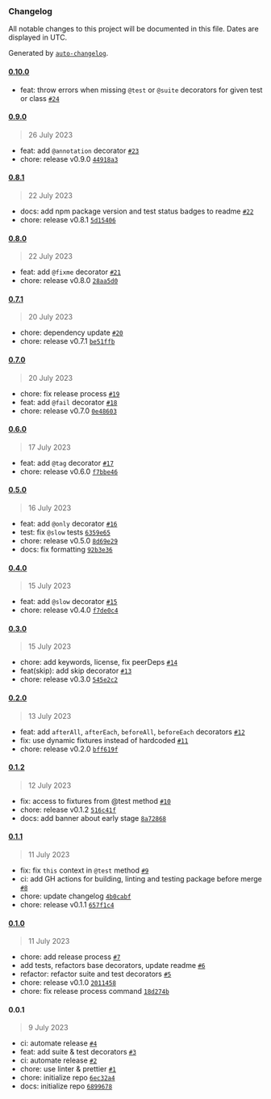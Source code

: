 ### Changelog

All notable changes to this project will be documented in this file. Dates are displayed in UTC.

Generated by [`auto-changelog`](https://github.com/CookPete/auto-changelog).

#### [0.10.0](https://github.com/SebastianSedzik/playwright-decorators/compare/0.9.0...0.10.0)

- feat: throw errors when missing `@test` or `@suite` decorators for given test or class [`#24`](https://github.com/SebastianSedzik/playwright-decorators/pull/24)

#### [0.9.0](https://github.com/SebastianSedzik/playwright-decorators/compare/0.8.1...0.9.0)

> 26 July 2023

- feat: add `@annotation` decorator [`#23`](https://github.com/SebastianSedzik/playwright-decorators/pull/23)
- chore: release v0.9.0 [`44918a3`](https://github.com/SebastianSedzik/playwright-decorators/commit/44918a3a870493e139e0272f3db986ab8b582be9)

#### [0.8.1](https://github.com/SebastianSedzik/playwright-decorators/compare/0.8.0...0.8.1)

> 22 July 2023

- docs: add npm package version and test status badges to readme [`#22`](https://github.com/SebastianSedzik/playwright-decorators/pull/22)
- chore: release v0.8.1 [`5d15406`](https://github.com/SebastianSedzik/playwright-decorators/commit/5d1540690e6095d5ecc00c5ea5a57ca17440b831)

#### [0.8.0](https://github.com/SebastianSedzik/playwright-decorators/compare/0.7.1...0.8.0)

> 22 July 2023

- feat: add `@fixme` decorator [`#21`](https://github.com/SebastianSedzik/playwright-decorators/pull/21)
- chore: release v0.8.0 [`28aa5d0`](https://github.com/SebastianSedzik/playwright-decorators/commit/28aa5d01ffc42dd4e0c6644230860fecf392ba48)

#### [0.7.1](https://github.com/SebastianSedzik/playwright-decorators/compare/0.7.0...0.7.1)

> 20 July 2023

- chore: dependency update [`#20`](https://github.com/SebastianSedzik/playwright-decorators/pull/20)
- chore: release v0.7.1 [`be51ffb`](https://github.com/SebastianSedzik/playwright-decorators/commit/be51ffb6b59b3ffe2d653891b4f01dc91fede484)

#### [0.7.0](https://github.com/SebastianSedzik/playwright-decorators/compare/0.6.0...0.7.0)

> 20 July 2023

- chore: fix release process [`#19`](https://github.com/SebastianSedzik/playwright-decorators/pull/19)
- feat: add `@fail` decorator [`#18`](https://github.com/SebastianSedzik/playwright-decorators/pull/18)
- chore: release v0.7.0 [`0e48603`](https://github.com/SebastianSedzik/playwright-decorators/commit/0e486033166d7e597b3e055a9f0c1eba5147896f)

#### [0.6.0](https://github.com/SebastianSedzik/playwright-decorators/compare/0.5.0...0.6.0)

> 17 July 2023

- feat: add `@tag` decorator [`#17`](https://github.com/SebastianSedzik/playwright-decorators/pull/17)
- chore: release v0.6.0 [`f7bbe46`](https://github.com/SebastianSedzik/playwright-decorators/commit/f7bbe46641e2d5a1889b8bd22a962e5e8c0ebe4a)

#### [0.5.0](https://github.com/SebastianSedzik/playwright-decorators/compare/0.4.0...0.5.0)

> 16 July 2023

- feat: add `@only` decorator [`#16`](https://github.com/SebastianSedzik/playwright-decorators/pull/16)
- test: fix `@slow` tests [`6359e65`](https://github.com/SebastianSedzik/playwright-decorators/commit/6359e65ec6bb52d564a179d5ae854560c53c7090)
- chore: release v0.5.0 [`8d69e29`](https://github.com/SebastianSedzik/playwright-decorators/commit/8d69e29f03d7cbbaa27b4ef27e6a4d4a238cf57c)
- docs: fix formatting [`92b3e36`](https://github.com/SebastianSedzik/playwright-decorators/commit/92b3e36981d0ae66be117240121035a51e15ed86)

#### [0.4.0](https://github.com/SebastianSedzik/playwright-decorators/compare/0.3.0...0.4.0)

> 15 July 2023

- feat: add `@slow` decorator [`#15`](https://github.com/SebastianSedzik/playwright-decorators/pull/15)
- chore: release v0.4.0 [`f7de0c4`](https://github.com/SebastianSedzik/playwright-decorators/commit/f7de0c42ef0889c36d1efc593d23e92c468a8a4a)

#### [0.3.0](https://github.com/SebastianSedzik/playwright-decorators/compare/0.2.0...0.3.0)

> 15 July 2023

- chore: add keywords, license, fix peerDeps [`#14`](https://github.com/SebastianSedzik/playwright-decorators/pull/14)
- feat(skip): add skip decorator [`#13`](https://github.com/SebastianSedzik/playwright-decorators/pull/13)
- chore: release v0.3.0 [`545e2c2`](https://github.com/SebastianSedzik/playwright-decorators/commit/545e2c2972c9112fcc8048ea6215c8549f483a85)

#### [0.2.0](https://github.com/SebastianSedzik/playwright-decorators/compare/0.1.2...0.2.0)

> 13 July 2023

- feat: add `afterAll`, `afterEach`, `beforeAll`, `beforeEach` decorators [`#12`](https://github.com/SebastianSedzik/playwright-decorators/pull/12)
- fix: use dynamic fixtures instead of hardcoded [`#11`](https://github.com/SebastianSedzik/playwright-decorators/pull/11)
- chore: release v0.2.0 [`bff619f`](https://github.com/SebastianSedzik/playwright-decorators/commit/bff619f29699aca937fd6c28d32d6ab87c236653)

#### [0.1.2](https://github.com/SebastianSedzik/playwright-decorators/compare/0.1.1...0.1.2)

> 12 July 2023

- fix: access to fixtures from @test method [`#10`](https://github.com/SebastianSedzik/playwright-decorators/pull/10)
- chore: release v0.1.2 [`516c41f`](https://github.com/SebastianSedzik/playwright-decorators/commit/516c41faf8f62fab1d0f82e2df0fb35bc3f401ec)
- docs: add banner about early stage [`8a72868`](https://github.com/SebastianSedzik/playwright-decorators/commit/8a72868646917c9fd73931e642d9524cefb6a055)

#### [0.1.1](https://github.com/SebastianSedzik/playwright-decorators/compare/0.1.0...0.1.1)

> 11 July 2023

- fix: fix `this` context in `@test` method [`#9`](https://github.com/SebastianSedzik/playwright-decorators/pull/9)
- ci: add GH actions for building, linting and testing package before merge [`#8`](https://github.com/SebastianSedzik/playwright-decorators/pull/8)
- chore: update changelog [`4b0cabf`](https://github.com/SebastianSedzik/playwright-decorators/commit/4b0cabf7a5461c71dc2eb0b98f056dd458e185a5)
- chore: release v0.1.1 [`657f1c4`](https://github.com/SebastianSedzik/playwright-decorators/commit/657f1c409cee8b863226516300a82689c746f6d3)

#### [0.1.0](https://github.com/SebastianSedzik/playwright-decorators/compare/0.0.1...0.1.0)

> 11 July 2023

- chore: add release process [`#7`](https://github.com/SebastianSedzik/playwright-decorators/pull/7)
- add tests, refactors base decorators, update readme [`#6`](https://github.com/SebastianSedzik/playwright-decorators/pull/6)
- refactor: refactor suite and test decorators [`#5`](https://github.com/SebastianSedzik/playwright-decorators/pull/5)
- chore: release v0.1.0 [`2011458`](https://github.com/SebastianSedzik/playwright-decorators/commit/20114585cc73e81efdcc900e7cfee6b660e40503)
- chore: fix release process command [`18d274b`](https://github.com/SebastianSedzik/playwright-decorators/commit/18d274b90fcb31be0145e5a971dfb73a7f40b091)

#### 0.0.1

> 9 July 2023

- ci: automate release [`#4`](https://github.com/SebastianSedzik/playwright-decorators/pull/4)
- feat: add suite & test decorators [`#3`](https://github.com/SebastianSedzik/playwright-decorators/pull/3)
- ci: automate release [`#2`](https://github.com/SebastianSedzik/playwright-decorators/pull/2)
- chore: use linter & prettier [`#1`](https://github.com/SebastianSedzik/playwright-decorators/pull/1)
- chore: initialize repo [`6ec32a4`](https://github.com/SebastianSedzik/playwright-decorators/commit/6ec32a4711fc0eaa2ce17ae38cfc709d2c78d178)
- docs: initialize repo [`6899678`](https://github.com/SebastianSedzik/playwright-decorators/commit/6899678ba0b370b2712de8bebdbc77c885bd271e)
